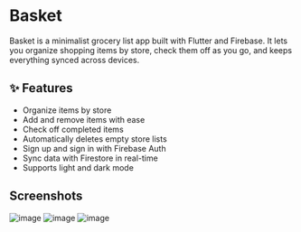 # Basket
Basket is a minimalist grocery list app built with Flutter and Firebase. It lets you organize shopping items by store, check them off as you go, and keeps everything synced across devices.

## ✨ Features

- Organize items by store
- Add and remove items with ease
- Check off completed items
- Automatically deletes empty store lists
- Sign up and sign in with Firebase Auth
- Sync data with Firestore in real-time
- Supports light and dark mode

## Screenshots

![image](screenshots/login_dark)
![image](screenshots/register_dark)
![image](screenshots/account_dark)
